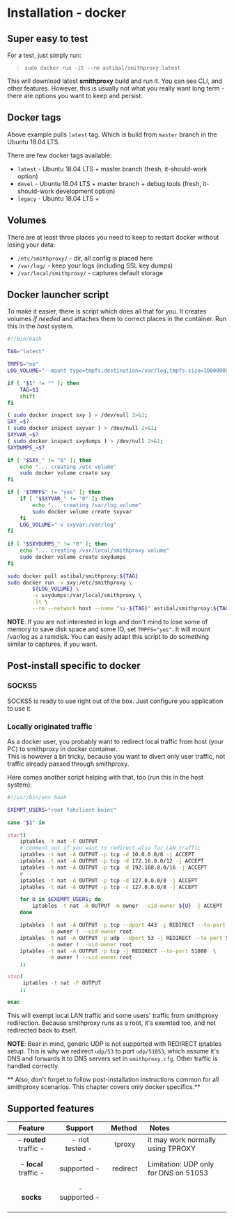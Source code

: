 # Installation - docker

## Super easy to test 

For a test, just simply run: 
> `sudo docker run -it --rm astibal/smithproxy:latest` 

This will download latest **smithproxy** build and run it. You can see CLI, and other features.
However, this is usually not what you really want long term - there are options you want to keep and persist.

## Docker tags

Above example pulls `latest` tag. Which is build from `master` branch in the Ubuntu 18.04 LTS.

There are few docker tags available:

* `latest` - Ubuntu 18.04 LTS + master branch (fresh, it-should-work option)
* `devel` - Ubuntu 18.04 LTS + master branch + debug tools (fresh, it-should-work development option)
* `legacy` - Ubuntu 18.04 LTS + 

## Volumes

There are at least three places you need to keep to restart docker without losing your data:

- `/etc/smithproxy/` - dir, all config is placed here
- `/var/log/` - keep your logs (including SSL key dumps)
- `/var/local/smithproxy/` - captures default storage


## Docker launcher script
To make it easier, there is script which does all that for you. It creates volumes *if needed* and attaches them to
correct places in the container. Run this in the *host* system.

```bash
#!/bin/bash

TAG="latest"

TMPFS="no"
LOG_VOLUME="--mount type=tmpfs,destination=/var/log,tmpfs-size=1000000000"

if [ "$1" != "" ]; then
    TAG=$1
    shift
fi

( sudo docker inspect sxy ) > /dev/null 2>&1; 
SXY_=$?
( sudo docker inspect sxyvar ) > /dev/null 2>&1; 
SXYVAR_=$?
( sudo docker inspect sxydumps ) > /dev/null 2>&1; 
SXYDUMPS_=$?

if [ "$SXY_" != "0" ]; then
    echo "... creating /etc volume"
    sudo docker volume create sxy
fi

if [ "$TMPFS" != "yes" ]; then
    if [ "$SXYVAR_" != "0" ]; then
        echo "... creating /var/log volume"
        sudo docker volume create sxyvar
    fi
    LOG_VOLUME="-v sxyvar:/var/log"
fi
    
if [ "$SXYDUMPS_" != "0" ]; then
    echo "... creating /var/local/smithproxy volume"
    sudo docker volume create sxydumps
fi

sudo docker pull astibal/smithproxy:${TAG}
sudo docker run -v sxy:/etc/smithproxy \
        ${LOG_VOLUME} \
        -v sxydumps:/var/local/smithproxy \
        -it \
        --rm --network host --name "sx-${TAG}" astibal/smithproxy:${TAG} "$@"

```

**NOTE**: If you are not interested in logs and don't mind to lose some of memory to save disk space and some IO, set `TMPFS="yes"`. 
It will mount /var/log as a ramdisk. You can easily adapt this script to do something similar to captures, if you want.


## Post-install specific to docker

### SOCKS5
SOCKS5 is ready to use right out of the box. Just configure you application to use it.

### Locally originated traffic
As a docker user, you probably want to redirect local traffic from host (your PC) to smithproxy in docker container.  
This is however a bit tricky, because you want to divert only user traffic, not traffic already passed through smithproxy.

Here comes another script helping with that, too (run this in the host system):

```bash
#!/usr/bin/env bash

EXEMPT_USERS="root fahclient boinc"

case "$1" in

start)
    iptables -t nat -F OUTPUT
    # comment out if you want to redirect also for LAN traffic
    iptables -t nat -A OUTPUT -p tcp -d 10.0.0.0/8 -j ACCEPT
    iptables -t nat -A OUTPUT -p tcp -d 172.16.0.0/12 -j ACCEPT
    iptables -t nat -A OUTPUT -p tcp -d 192.168.0.0/16 -j ACCEPT
    # --
    iptables -t nat -A OUTPUT -p tcp -d 127.0.0.0/8 -j ACCEPT
    iptables -t nat -A OUTPUT -p tcp -s 127.0.0.0/8 -j ACCEPT

    for U in $EXEMPT_USERS; do
        iptables -t nat -A OUTPUT -m owner --uid-owner ${U} -j ACCEPT
    done

    iptables -t nat -A OUTPUT -p tcp --dport 443 -j REDIRECT --to-port 51443  \
             -m owner ! --uid-owner root
    iptables -t nat -A OUTPUT -p udp --dport 53 -j REDIRECT --to-port 51053   \
             -m owner ! --uid-owner root
    iptables -t nat -A OUTPUT -p tcp -j REDIRECT --to-port 51080  \
             -m owner ! --uid-owner root
    ;;

stop)
     iptables -t nat -F OUTPUT
    ;;

esac
```
This will exempt local LAN traffic and some users' traffic from smithproxy redirection. Because smithproxy runs as a root,
it's exemted too, and not redirected back to itself.

**NOTE**: Bear in mind, generic UDP is not supported with REDIRECT iptables setup.
This is why we redirect `udp/53` to port `udp/51053`, which assume it's DNS and forwards it to DNS servers set in `smithproxy.cfg`.
Other traffic is handled correctly.  

** Also, don't forget to follow post-installation instructions common for all smithproxy scenarios. This chapter covers only docker specifics.**


## Supported features

|&nbsp;Feature&nbsp;|&nbsp;Support&nbsp;|&nbsp;&nbsp;Method&nbsp;&nbsp;|&nbsp;Notes&nbsp;|
|:---:|:---:|:---:|:---|
|- **routed** traffic -| &nbsp;- not tested -&nbsp; |&nbsp;tproxy  | it may work normally using TPROXY     |
|- **local** traffic - | &nbsp;- supported -&nbsp;  |&nbsp;redirect| Limitation: UDP only for DNS on 51053 |
|**socks**             | &nbsp;- supported -&nbsp;  |        |                                       |


&nbsp;
